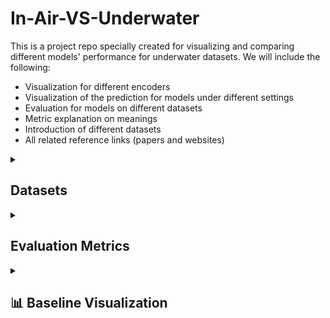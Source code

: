 # In-Air-VS-Underwater
This is a project repo specially created for visualizing and comparing different models' performance for underwater datasets. We will include the following:
- Visualization for different encoders
- Visualization of the prediction for models under different settings
- Evaluation for models on different datasets
- Metric explanation on meanings
- Introduction of different datasets
- All related reference links (papers and websites)

<details>

<summary><h2>Datasets</h2></summary>
### Underwater Datasets

#### FLSea Stereo Dataset(Note that this dataset had been proofed that is not usable due to bad image quality, calibration quality, depth quality
- **Size**: Comprises 4 distinct stereo subsets with each subset containing thousands of image pairs, totaling over 7337(3803+2362+867+305) synchronized stereo image pairs. The dataset ptovides both RGB images and dense depth maps.
- **Issues**: The distribution of the subset is pretty skew, as it contains two extreme small subsets(smaller than 1000), and the total number of samples is quite small to be directly used for training and finetuning. On the other hand, depth maps were generated based on SFM techniques, so it contains large missing parts within the depth maps. The most important issue is that it is not a close-up dataset as expected.
- **Content**: Consists of high-resolution RGB underwater images acquired in shallow Mediterranean waters near Israel. Each stereo pair is accompanied by detailed calibration data—including intrinsic and extrinsic camera parameters—and ground truth depth maps generated using photogrammetry. The dataset features diverse underwater scenes showcasing coral reefs, marine flora and fauna, and various natural and man-made structures.
- **Purpose**: Designed to support research in underwater computer vision tasks such as depth estimation, 3D reconstruction, visual odometry, SLAM, obstacle detection, and autonomous underwater navigation. We decide to use it for accessing understandbility of the model for underwater rather than understandbility for close-up scenes.
- **Source**: [FLSea Dataset Publication](https://arxiv.org/abs/2302.12772) | [GTS.AI FLSea Stereo Dataset](https://gts.ai/dataset-download/flsea-stereo-dataset/)
- **Sample Images**:
  
<table>
  <tr>
    <td align="center">First Subset, img id 000006 left</td>
    <td align="center">First Subset, img id 000006 right</td>
    <td align="center">First Subset, img id 000006 absolute left depth</td>
    <td align="center">First Subset, img id 000006 normalized left depth</td>
  </tr>
  <tr>
    <td align="center"><img src="images/01_000006_L.png" alt="First Subset, img id 000006 left" width="400"/></td>
    <td align="center"><img src="images/01_000006_R.png" alt="First Subset, img id 000006 right" width="400"/></td>
    <td align="center"><img src="images/LFT_01_000006_abs_depth.png" alt="First Subset, img id 000006 left" width="400"/></td>
    <td align="center"><img src="images/LFT_01_000006_abs_depth_colored_pure.png" alt="First Subset, img id 000006 right" width="400"/></td>
  </tr>
</table>
#### SQUID — Stereo Quantitative Underwater Image Dataset (Ambient Forward-Looking)

* **Size**: **57** synchronized stereo pairs from four Israeli sites—**Katzaa** (15 pairs, 10–15 m), **Satil** (8 pairs, 20–30 m), **Nachsholim** (13 pairs, 3–6 m), **Mikhmoret** (21 pairs, 10–12 m). Release includes **RAW/TIF** images, **camera calibration files**, and **stereo-derived distance maps**. 
* **Issues**: Small overall scale and site imbalance (15/8/13/21) make it better suited for **quantitative evaluation** than large-scale training/finetuning; stereo-derived distances can have limited coverage in texture-poor/occluded regions. *(Assessment based on dataset composition and its evaluation-oriented materials.)* 
* **Content**: Natural **ambient-light**, **forward-looking** underwater scenes spanning tropical (Red Sea) and temperate (Mediterranean) waters; in-scene **color charts** support color-constancy evaluation; each sample includes a **true distance map** computed from stereo. 

* **Purpose**: Designed primarily for **quantitative evaluation of single-image underwater color restoration** using stereo distances as reference; also useful for small-scale analysis of stereo/depth feasibility across water types. Official materials provide a paper, dataset splits, and **evaluation code**.

* **Source**: [Publication (arXiv)](https://arxiv.org/abs/1811.01343) | [Dataset Page](https://csms.haifa.ac.il/profiles/tTreibitz/datasets/ambient_forwardlooking/index.html) | [Evaluation Code (GitHub)](https://github.com/danaberman/underwater-hl)

* **Sample Images**:

<table>
  <tr>
    <td align="center">Site: Katzaa — Left</td>
    <td align="center">Site: Katzaa — Right</td>
    <td align="center">True Distance(left)</td>
    <td align="center">True Distance(right, lower quality)</td>
  </tr>
  <tr>
    <td align="center"><img src="images/000000limg.png" alt="Katzaa example left" width="400"/></td>
    <td align="center"><img src="images/000000rimg.png" alt="Katzaa example right" width="400"/></td>
    <td align="center"><img src="images/000000l.png" alt="True Distance(left)" width="400"/></td>
    <td align="center"><img src="images/000000r.png" alt="True Distance(right, lower quality)" width="400"/></td>
  </tr>
</table>



### In-Air Stereo Datasets
#### TartanAir (A Dataset to Push the Limits of Visual SLAM)
- **Size**: Approximately 1 million frames (around 4 TB of data) collected from 1037 long motion sequences. It provides left and right RGB image pairs and corresponding depth maps. It also provides pose of the given cameras which may be useful in the future. 
- **Issue**: Similarly, the depth range of Tartan-Air is still too large. For exmaple, the given sample shown below is of 1.94~77.81 meters.
- **Content**: Multi-modal sensor data captured in photo-realistic simulated environments using Unreal Engine and AirSim. Includes synchronized stereo RGB images, depth maps, segmentation labels, optical flow, LiDAR point clouds, and precise camera poses under diverse conditions such as varying lighting, weather, and dynamic scenes. This dataset is much more larger than the FlSEA dataset mentioned above, which has already shown with good performance of monocular depth estimzatin for underwater environment. In other words, it could be used for training some SOTA models from scratch or doing funtuning.
- **Purpose**: To serve as a challenging benchmark for advancing Visual SLAM and robot navigation algorithms by providing extensive, diverse, and high-fidelity data that mimics real-world complexities.
- **Source**: [TartanAir Dataset Website](http://theairlab.org/tartanair-dataset/) | [Paper](https://arxiv.org/abs/2003.14338)
<span style="color:red">Note that it contains several subsets for underwater environment.</span>
- **Note that it contains several subsets for underwater environment.**
- **Sample Images**:
  
<table>
  <tr>
    <td align="center">amusement, Easy, P001, id000000, left</td>
    <td align="center">amusement, Easy, P001, id000000, right</td>
    <td align="center">amusement, Easy, P001, id000000, left absolute depth</td>
    <td align="center">amusement, Easy, P001, id000000, normalized left depth</td>
  </tr>
  <tr>
    <td align="center"><img src="images/000000_left.png" alt="First Subset, img id 000006 left" width="400"/></td>
    <td align="center"><img src="images/000000_right.png" alt="First Subset, img id 000006 right" width="400"/></td>
    <td align="center"><img src="images/000000_left_depth_raw.png" alt="First Subset, img id 000006 left" width="400"/></td>
    <td align="center"><img src="images/000000_left_depth_norm_color.png" alt="First Subset, img id 000006 right" width="400"/></td>
  </tr>
</table>

#### ScanNet
- **Size**: 1513 scanned indoor scenes with over 2.5 million RGB-D frames. Compared with Tartan-Air, the previous one mainly forcusing on out-door scenes and ScanNet focus more on in-door world, which is more likely to satisfied our close-up settings. The depth maps could be rendered into 16-bit png format, which scale is of millimeter. The sample shown beloew is of depth range 1159mm~3763mm(within 4m)
- **Content**: Rich indoor scene data captured with RGB-D sensors, including RGB images, depth maps, and 3D reconstructed meshes. Each scan is accompanied by detailed semantic annotations for objects and surfaces. 
- **Issues**: ScanNet does not originally provide stereo pairs, but it provides the trajectory of the camera, which is more limited. Besides, it would be a good source for unrectified stereo depth/disparity estimation. The depth maps also got missing values which is shown below(the missing proportion is smaller than FlSEA).
- **Purpose**: To facilitate research in 3D reconstruction, semantic segmentation, object recognition, and overall scene understanding in complex indoor environments.
- **Source**: [Project Website](http://www.scan-net.org/) | [Paper](https://arxiv.org/abs/1702.04405)
- **Sample Images**:
  
<table>
  <tr>
    <td align="center">scene0370_00, id0, the first frame</td>
    <td align="center">scene0370_00, id100, the thrid frame</td>
    <td align="center">scene0370_00, id0 16-bit depth</td>
    <td align="center">scene0370_00, id0 8-bit</td>
    <td align="center">scene0370_00, id0 normalized depth</td>
  </tr>
  <tr>
    <td align="center"><img src="images/0.jpg" alt="First Subset, img id 000006 left" width="400"/></td>
    <td align="center"><img src="images/100.jpg" alt="First Subset, img id 000006 left" width="400"/></td>
    <td align="center"><img src="images/0.png" alt="First Subset, img id 000006 right" width="400"/></td>
    <td align="center"><img src="images/0_depth_raw.png" alt="First Subset, img id 000006 left" width="400"/></td>
    <td align="center"><img src="images/0_colored_pure.png" alt="First Subset, img id 000006 right" width="400"/></td>
  </tr>
</table>


#### Middlebury Stereo Dataset
- **Size**: Approximately 8–15 high-resolution stereo image pairs, with the overall data volume typically under 1 GB.
- **Content**: Consists of rectified stereo RGB image pairs captured in controlled indoor settings, each accompanied by dense and accurate ground truth disparity maps (which can be converted to depth information using camera calibration parameters).
- **Purpose**: Serves as a classical benchmark for stereo matching and depth estimation algorithms, enabling precise evaluation of disparity calculation and 3D reconstruction methods.
- **Source**: [Middlebury Stereo Benchmark](https://vision.middlebury.edu/stereo/)
- **Samples**:
  This dataset only got a few samples, which could be directly preview online.
#### Others:
- [Scene Flow](https://lmb.informatik.uni-freiburg.de/resources/datasets/SceneFlowDatasets.en.html)
- [Falling Things](https://research.nvidia.com/publication/2018-06_Falling-Things)
- [HR-VS](https://drive.google.com/file/d/1SgEIrH_IQTKJOToUwR1rx4-237sThUqX/view)
- [CREStereo Dataset](https://github.com/megvii-research/CREStereo/blob/master/dataset_download.sh)
- [InStereo2K](https://github.com/YuhuaXu/StereoDataset)
- [Middlebury](https://vision.middlebury.edu/stereo/data/)
- [Sintel Stereo](http://sintel.is.tue.mpg.de/stereo)
- [ETH3D](https://www.eth3d.net/datasets#low-res-two-view-training-data)
Here we did not introduce KITTI series datasets as they are really well known.

### In-Air Table-Top Datasets
#### StereOBJ-1M (Large-scale Stereo Image Dataset for 6D Object Pose Estimation)
- **Size**: Over 393K stereo image frames and more than 1.5M 6D pose annotations, collected from 182 scenes across 11 different environments. It is a table-top pose estimation dataset, which would be a good choice for accessing the performance for close-up environment.
- **Content**: Stereo RGB images capturing 18 diverse objects—including symmetric, transparent, and reflective items—under challenging conditions such as occlusion, specularity, and varying illumination. Each image is fully annotated with accurate 6D object pose data, along with instance masks and bounding boxes.
- **Issues**: This dataset does not originally provide ground truth depth, which would be a challenge to train supervised models and doing evaluatio on unsupervised models. As most unsupervised models still doing evaluation on groud truth depth. The stereo pairs are stored in a single image.
- **Purpose**: Designed to advance research in 6D object pose estimation by providing a large-scale, challenging benchmark that addresses common real-world issues like transparency, occlusion, and environmental variations in stereo imagery.
- **Source**: [arXiv:2109.10115](https://arxiv.org/abs/2109.10115) | [Project Website](https://sites.google.com/view/stereobj-1m)
- **Sample Images**:
  
<table>
  <tr>
    <td align="center"><img src="images/562eec275ab81985045d2b5ebfacc5c.jpg" alt="First Subset, img id 000006 left" width="400"/></td>
    <td align="center"><img src="images/711e2bf7950c55f37104332a4b09081.jpg" alt="First Subset, img id 000006 left" width="400"/></td>
  </tr>
</table>

#### STIOS Dataset (Stereo Instances on Surfaces)
- **Size**: The dataset comprises a large collection of high-resolution stereo image pairs; exact numbers can be found on the official webpage, but it typically contains on the order of hundreds to thousands of stereo pairs. It contains two similar subset that capture the same scene with two different cameras. We could regarded as the same. In each subset, there are 8 different scenes with 24 different stereo images each. Besides, the dataset is of table-top settings.
- **Content**: This dataset features high-quality stereo RGB images captured from various surfaces in diverse environments. Each stereo pair is accompanied by detailed annotations including object instance segmentation masks and, where available, depth information, targeting challenging conditions such as occlusion, transparency, and specular reflections. In summary, it contains normals, pcd, depth, RGB, and instanca annotations.
- **Issues**: The overall dataset size is the smallest one up to know, which is only able to use it for accessing the performance of the model(testing only)
- **Purpose**: Designed to advance research in stereo vision, object instance segmentation, and 6D object pose estimation, the STIOS dataset provides a challenging benchmark for developing and evaluating algorithms under real-world conditions.
- **Source**: [Dataset Website](https://www.dlr.de/en/rm/research/publications-and-downloads/datasets/stereoinstancesonsurfaces)
- **Sample Images**:
  <table>
  <tr>
    <td align="center">left image</td>
    <td align="center">right image</td>
    <td align="center">depth map</td>
    <td align="center">pcd map</td>
    <td align="center">normals map</td>
  </tr>
  <tr>
    <td align="center"><img src="images/15b4fee0c421c0520b06d07e474247b.png" alt="First Subset, img id 000006 left" width="400"/></td>
    <td align="center"><img src="images/b28c9aa03bdab0743ab662306387a55.png" alt="First Subset, img id 000006 left" width="400"/></td>
    <td align="center"><img src="images/99bc389f7d8470c15e1db0d1782da20.png" alt="First Subset, img id 000006 right" width="400"/></td>
    <td align="center"><img src="images/a6f636a51592bfe61e01d73e6bd205d.png" alt="First Subset, img id 000006 left" width="400"/></td>
    <td align="center"><img src="images/8d0a71afb047aaf03d4d5bc969bd589.png" alt="First Subset, img id 000006 right" width="400"/></td>
  </tr>
</table>
</details>

<details>

<summary><h2>Evaluation Metrics</h2></summary>
This section describes the evaluation metrics used to assess the performance of depth estimation and stereo matching algorithms.
Besides, during evaluation, we may only evaluate areas that got non-zero groud turth or within a specific value range in order to aviod make evaluation on meaningless areas and raise with high bias due to ground truth abnormal distribution.
For exmaple, we may only evaluate the metrics that within 5m, and masked the rest of the image.
### Standard Depth Metrics

Our evaluation follows standard metrics used in depth estimation literature:

| Metric | Description | Formula | Better | Meaning |
|--------|-------------|---------|--------|---------|
| abs_rel | Absolute Relative Error | $\frac{1}{N} \sum_{i=1}^{N} \frac{\|d_i - \hat{d}_i\|}{\hat{d}_i}$ | Lower | Measures the average relative depth error, normalized by the true depth. Less sensitive to errors in far regions compared to absolute metrics. |
| sq_rel | Squared Relative Error | $\frac{1}{N} \sum_{i=1}^{N} \frac{\|d_i - \hat{d}_i\|^2}{\hat{d}_i}$ | Lower | Emphasizes larger depth errors by squaring the difference. Particularly sensitive to outliers and severe estimation errors. |
| rms | Root Mean Squared Error | $\sqrt{\frac{1}{N} \sum_{i=1}^{N} \|d_i - \hat{d}_i\|^2}$ | Lower | Measures the average magnitude of depth errors in metric units (e.g., meters). Gives higher weight to larger errors. |
| log_rms | Log Root Mean Squared Error | $\sqrt{\frac{1}{N} \sum_{i=1}^{N} \|\log(d_i) - \log(\hat{d}_i)\|^2}$ | Lower | Measures errors in logarithmic space, making it more sensitive to depth errors in close regions while being more tolerant to errors in distant regions. |
| a1 | Threshold Accuracy (delta < 1.25) | $\%$ of $\max(\frac{d_i}{\hat{d}_i}, \frac{\hat{d}_i}{d_i}) < 1.25$ | Higher | Percentage of pixels where the relative error is within 25%. Indicates high-quality depth predictions. |
| a2 | Threshold Accuracy (delta < 1.25²) | $\%$ of $\max(\frac{d_i}{\hat{d}_i}, \frac{\hat{d}_i}{d_i}) < 1.25^2$ | Higher | Percentage of pixels where the relative error is within 56.25%. Provides a more relaxed accuracy measure. |
| a3 | Threshold Accuracy (delta < 1.25³) | $\%$ of $\max(\frac{d_i}{\hat{d}_i}, \frac{\hat{d}_i}{d_i}) < 1.25^3$ | Higher | Percentage of pixels where the relative error is within 95.31%. Identifies regions with significant errors. |


where $d_i$ is the predicted depth and $\hat{d}_i$ is the ground truth depth.

### Stereo-Specific Metrics
Note that for stereo matching, we could also use those depth metrics mentioned above, just modify it into comparision between disparity will be enough.
For evaluating stereo matching algorithms, we include:

| Metric     | Description                   | Formula                                                                                                            | Better | Meaning                                                                                                                                                          |
| ---------- | ----------------------------- | ------------------------------------------------------------------------------------------------------------------ | ------ | ---------------------------------------------------------------------------------------------------------------------------------------------------------------- |
| EPE-all    | End-Point Error               | \$\frac{1}{N} \sum\_{i=1}^{N} \|disp\_i - \hat{disp}\_i\|\$                                                        | Lower  | Average absolute disparity error in pixels. Directly measures the accuracy of disparity estimation without converting to depth.                                  |
| >3px Error(bad3) | Absolute Disparity Error Rate | \$%\$ of pixels where $\|disp\_i - \hat{disp}\_i\| > 3\$                                                           | Lower  | Percentage of pixels whose disparity error exceeds 3 pixels. A widely used absolute-threshold error metric in stereo evaluation.                                 |
| D1-all     | Disparity Error Rate          | \$%\$ of pixels where $\|disp\_i - \hat{disp}\_i\| > 3\$ AND $\|disp\_i - \hat{disp}\_i\| / \hat{disp}\_i > 0.05\$ | Lower  | Percentage of pixels with "significant" disparity errors (>3px absolute **and** >5% relative). This is the standard error metric for the KITTI Stereo benchmark. |


### Image Synthesis Metrics

For evaluating image reconstruction quality:

| Metric | Description | Formula | Better | Meaning |
|--------|-------------|---------|--------|---------|
| PSNR | Peak Signal-to-Noise Ratio | $20 \cdot \log_{10}\left(\frac{MAX_I}{\sqrt{MSE}}\right)$ | Higher | Measures the ratio between the maximum possible signal power and the noise power. Higher values indicate better quality. Generally, values above 30dB indicate good reconstruction. |
| SSIM | Structural Similarity Index | $\frac{(2\mu_x\mu_y + C_1)(2\sigma_{xy} + C_2)}{(\mu_x^2 + \mu_y^2 + C_1)(\sigma_x^2 + \sigma_y^2 + C_2)}$ | Higher | Measures the perceived similarity between images by considering luminance, contrast, and structure. Values range from 0 to 1, with 1 indicating perfect similarity. More aligned with human perception than PSNR. |
| photo_rmse | Photometric RMSE | $\sqrt{\frac{1}{N} \sum_{i=1}^{N} \|I_i - \hat{I}_i\|^2}$ | Lower | Root mean squared error between pixel values in the reconstructed and ground truth images. Directly measures pixel-wise accuracy of image reconstruction. |

where $I_i$ is the reconstructed image and $\hat{I}_i$ is the ground truth image.


</details>



<details>
<summary><h2>📊 Baseline Visualization</h2></summary>
TartanAir Underwater Visualization (Zero-shot)
<div style="overflow-x: auto; position: relative;">
<table style="table-layout: fixed; width: 100%; min-width: 6000px;">
<thead>
<tr>
<th rowspan="2" align="center" style="position: sticky; left: 0; z-index: 10; background: white;">Sample Images<br>(Left | Right)</th>
<th colspan="3" align="center"><a href="https://github.com/NVlabs/FoundationStereo/tree/master">Foundation Stereo</a></th>
<th colspan="3" align="center"><a href="https://github.com/bartn8/stereoanywhere">StereoAnywhere<a></th>
<th colspan="3" align="center"><a href="https://github.com/Windsrain/Selective-Stereo">Selective Raft</a></th>
<th colspan="3" align="center"><a href="https://github.com/Windsrain/Selective-Stereo">Selective IGEV</a></th>
<th colspan="3" align="center"><a href="https://github.com/gangweix/IGEV-plusplus">IGEV++</a></th>
<th colspan="3" align="center"><a href="https://github.com/princeton-vl/RAFT-Stereo/tree/main">Raft Stereo</a></th>
<th colspan="3" align="center"><a href="https://github.com/ZM-Zhou/TiO-Depth_pytorch?tab=readme-ov-file">TiO-Depth</a></th>
<th colspan="3" align="center"><a href="https://github.com/autonomousvision/unimatch/tree/master">Unimatch</a></th>
<th colspan="3" align="center"><a href="https://github.com/haofeixu/aanet">AAnet</a></th>
<th colspan="3" align="center"><a href="https://github.com/JiaRenChang/PSMNet">PSMNet</a></th>
</tr>
<tr>
<th align="center">Training Dataset</th>
<th align="center">Pred Depth<br></th>
<th align="center">GT Depth</th>
<th align="center">Training Dataset</th>
<th align="center">Pred Depth<br></th>
<th align="center">GT Depth</th>
<th align="center">Training Dataset</th>
<th align="center">Pred Depth<br></th>
<th align="center">GT Depth</th>
<th align="center">Training Dataset</th>
<th align="center">Pred Depth<br></th>
<th align="center">GT Depth</th>
<th align="center">Training Dataset</th>
<th align="center">Pred Depth<br></th>
<th align="center">GT Depth</th>
<th align="center">Training Dataset</th>
<th align="center">Pred Depth<br></th>
<th align="center">GT Depth</th>
<th align="center">Training Dataset</th>
<th align="center">Pred Depth<br></th>
<th align="center">GT Depth</th>
<th align="center">Training Dataset</th>
<th align="center">Pred Depth<br></th>
<th align="center">GT Depth</th>
<th align="center">Training Dataset</th>
<th align="center">Pred Depth<br></th>
<th align="center">GT Depth</th>
<th align="center">Training Dataset</th>
<th align="center">Pred Depth<br></th>
<th align="center">GT Depth</th>
</tr>
</thead>
<tbody>
<tr>
<td align="center" style="position: sticky; left: 0; z-index: 10; background: white;">
<b>Sample_001</b><br>
<img src="images/easy000_000000l.png" width="80" title="Left Image">
<img src="images/easy000_000000r.png" width="80" title="Right Image">
</td>
<td align="center">FSD</td>
<td align="center"><img src="images/foundation_stereo_ocean_Easy_P000_000000_plasma.png" width="100"></td>
<td align="center"><img src="images/easy000_000000l_plasma.png" width="100"></td>
<td align="center">SceneFlow</td>
<td align="center"><img src="images/stereoanywhere_ocean_Easy_P000_000000_plasma.png" width="100"></td>
<td align="center"><img src="images/easy000_000000l_plasma.png" width="100"></td>
<td align="center">SceneFlow</td>
<td align="center"><img src="images/selective_RAFT_ocean_Easy_P000_000000_plasma.png" width="100"></td>
<td align="center"><img src="images/easy000_000000l_plasma.png" width="100"></td>
<td align="center">SceneFlow</td>
<td align="center"><img src="images/selective_IGEV_ocean_Easy_P000_000000_plasma.png" width="100"></td>
<td align="center"><img src="images/easy000_000000l_plasma.png" width="100"></td>
<td align="center">SceneFlow</td>
<td align="center"><img src="images/IGEV_ocean_Easy_P000_000000_plasma.png" width="100"></td>
<td align="center"><img src="images/easy000_000000l_plasma.png" width="100"></td>
<td align="center">SceneFlow</td>
<td align="center"><img src="images/raft_stereo_ocean_Easy_P000_000000_plasma.png" width="100"></td>
<td align="center"><img src="images/easy000_000000l_plasma.png" width="100"></td>
<td align="center">KITTI2012</td>
<td align="center"><img src="images/tio_depth_tartanair_ocean_Easy_P000_000000_plasma.png" width="100"></td>
<td align="center"><img src="images/easy000_000000l_plasma.png" width="100"></td>
<td align="center">SceneFlow</td>
<td align="center"><img src="images/unimatch_ocean_Easy_P000_000000_plasma.png" width="100"></td>
<td align="center"><img src="images/easy000_000000l_plasma.png" width="100"></td>
<td align="center">SceneFlow</td>
<td align="center"><img src="images/aanet_ocean_Easy_P000_000000_plasma.png" width="100"></td>
<td align="center"><img src="images/easy000_000000l_plasma.png" width="100"></td>
<td align="center">SceneFlow</td>
<td align="center"><img src="images/psmnet_ocean_Easy_P000_000000_plasma.png" width="100"></td>
<td align="center"><img src="images/easy000_000000l_plasma.png" width="100"></td>
</tr>



<tr>
<td align="center" style="position: sticky; left: 0; z-index: 10; background: white;">
<b>Sample_002</b><br>
<img src="images/easy004_000000l.png" width="80" title="Left Image">
<img src="images/easy004_000000r.png" width="80" title="Right Image">

</td>
<td align="center"></td>
<td align="center"><img src="images/foundation_stereo_ocean_Easy_P004_000000_plasma.png" width="100"></td>
<td align="center"><img src="images/easy004_000000l_plasma.png" width="100"></td>
<td align="center"></td>
<td align="center"><img src="images/stereoanywhere_ocean_Easy_P004_000000_plasma.png" width="100"></td>
<td align="center"><img src="images/easy004_000000l_plasma.png" width="100"></td>
<td align="center"></td>
<td align="center"><img src="images/selective_RAFT_ocean_Easy_P004_000000_plasma.png" width="100"></td>
<td align="center"><img src="images/easy004_000000l_plasma.png" width="100"></td>
<td align="center"></td>
<td align="center"><img src="images/selective_IGEV_ocean_Easy_P004_000000_plasma.png" width="100"></td>
<td align="center"><img src="images/easy004_000000l_plasma.png" width="100"></td>
<td align="center"></td>
<td align="center"><img src="images/IGEV_ocean_Easy_P004_000000_plasma.png" width="100"></td>
<td align="center"><img src="images/easy004_000000l_plasma.png" width="100"></td>
<td align="center"></td>
<td align="center"><img src="images/raft_stereo_ocean_Easy_P004_000000_plasma.png" width="100"></td>
<td align="center"><img src="images/easy004_000000l_plasma.png" width="100"></td>
<td align="center"></td>
<td align="center"><img src="images/tio_depth_tartanair_ocean_Easy_P004_000000_plasma.png" width="100"></td>
<td align="center"><img src="images/easy004_000000l_plasma.png" width="100"></td>
<td align="center"></td>
<td align="center"><img src="images/unimatch_ocean_Easy_P004_000000_plasma.png" width="100"></td>
<td align="center"><img src="images/easy004_000000l_plasma.png" width="100"></td>
<td align="center"></td>
<td align="center"><img src="images/aanet_ocean_Easy_P004_000000_plasma.png" width="100"></td>
<td align="center"><img src="images/easy004_000000l_plasma.png" width="100"></td>
<td align="center"></td>
<td align="center"><img src="images/psmnet_ocean_Easy_P004_000000_plasma.png" width="100"></td>
<td align="center"><img src="images/easy004_000000l_plasma.png" width="100"></td>
</tr>





<tr>
<td align="center" style="position: sticky; left: 0; z-index: 10; background: white;">
<b>Sample_003</b><br>
<img src="images/easy011_000000l.png" width="80" title="Left Image">
<img src="images/easy011_000000r.png" width="80" title="Right Image">

</td>
<td align="center"></td>
<td align="center"><img src="images/foundation_stereo_ocean_Easy_P011_000000_plasma.png" width="100"></td>
<td align="center"><img src="images/easy011_000000l_plasma.png" width="100"></td>
<td align="center"></td>
<td align="center"><img src="images/stereoanywhere_ocean_Easy_P011_000000_plasma.png" width="100"></td>
<td align="center"><img src="images/easy011_000000l_plasma.png" width="100"></td>
<td align="center"></td>
<td align="center"><img src="images/selective_RAFT_ocean_Easy_P011_000000_plasma.png" width="100"></td>
<td align="center"><img src="images/easy011_000000l_plasma.png" width="100"></td>
<td align="center"></td>
<td align="center"><img src="images/selective_IGEV_ocean_Easy_P011_000000_plasma.png" width="100"></td>
<td align="center"><img src="images/easy011_000000l_plasma.png" width="100"></td>
<td align="center"></td>
<td align="center"><img src="images/IGEV_ocean_Easy_P011_000000_plasma.png" width="100"></td>
<td align="center"><img src="images/easy011_000000l_plasma.png" width="100"></td>
<td align="center"></td>
<td align="center"><img src="images/raft_stereo_ocean_Easy_P011_000000_plasma.png" width="100"></td>
<td align="center"><img src="images/easy011_000000l_plasma.png" width="100"></td>
<td align="center"></td>
<td align="center"><img src="images/tio_depth_tartanair_ocean_Easy_P011_000000_plasma.png" width="100"></td>
<td align="center"><img src="images/easy011_000000l_plasma.png" width="100"></td>
<td align="center"></td>
<td align="center"><img src="images/unimatch_ocean_Easy_P011_000000_plasma.png" width="100"></td>
<td align="center"><img src="images/easy011_000000l_plasma.png" width="100"></td>
<td align="center"></td>
<td align="center"><img src="images/aanet_ocean_Easy_P011_000000_plasma.png" width="100"></td>
<td align="center"><img src="images/easy011_000000l_plasma.png" width="100"></td>
<td align="center"></td>
<td align="center"><img src="images/psmnet_ocean_Easy_P011_000000_plasma.png" width="100"></td>
<td align="center"><img src="images/easy011_000000l_plasma.png" width="100"></td>
</tr>


<tr>
<td align="center" style="position: sticky; left: 0; z-index: 10; background: white;">
<b>Sample_004</b><br>
<img src="images/hard003_000000l.png" width="80" title="Left Image">
<img src="images/hard003_000000r.png" width="80" title="Right Image">
</td>
<td align="center"></td>
<td align="center"><img src="images/foundation_stereo_ocean_Hard_P003_000000_plasma.png" width="100"></td>
<td align="center"><img src="images/hard003_000000l_plasma.png" width="100"></td>
<td align="center"></td>
<td align="center"><img src="images/stereoanywhere_ocean_Hard_P003_000000_plasma.png" width="100"></td>
<td align="center"><img src="images/hard003_000000l_plasma.png" width="100"></td>
<td align="center"></td>
<td align="center"><img src="images/selective_RAFT_ocean_Hard_P003_000000_plasma.png" width="100"></td>
<td align="center"><img src="images/hard003_000000l_plasma.png" width="100"></td>
<td align="center"></td>
<td align="center"><img src="images/selective_IGEV_ocean_Hard_P003_000000_plasma.png" width="100"></td>
<td align="center"><img src="images/hard003_000000l_plasma.png" width="100"></td>
<td align="center"></td>
<td align="center"><img src="images/IGEV_ocean_Hard_P003_000000_plasma.png" width="100"></td>
<td align="center"><img src="images/hard003_000000l_plasma.png" width="100"></td>
<td align="center"></td>
<td align="center"><img src="images/raft_stereo_ocean_Hard_P003_000000_plasma.png" width="100"></td>
<td align="center"><img src="images/hard003_000000l_plasma.png" width="100"></td>
<td align="center"></td>
<td align="center"><img src="images/tio_depth_tartanair_ocean_Hard_P003_000000_plasma.png" width="100"></td>
<td align="center"><img src="images/hard003_000000l_plasma.png" width="100"></td>
<td align="center"></td>
<td align="center"><img src="images/unimatch_ocean_Hard_P003_000000_plasma.png" width="100"></td>
<td align="center"><img src="images/hard003_000000l_plasma.png" width="100"></td>
<td align="center"></td>
<td align="center"><img src="images/aanet_ocean_Hard_P003_000000_plasma.png" width="100"></td>
<td align="center"><img src="images/hard003_000000l_plasma.png" width="100"></td>
<td align="center"></td>
<td align="center"><img src="images/psmnet_ocean_Hard_P003_000000_plasma.png" width="100"></td>
<td align="center"><img src="images/hard003_000000l_plasma.png" width="100"></td>
</tr>


</tbody>
</table>
</div>


SQUID Visualization (Zero-shot)
<div style="overflow-x: auto; position: relative;">
<table style="table-layout: fixed; width: 100%; min-width: 6000px;">
<thead>
<tr>
<th rowspan="2" align="center" style="position: sticky; left: 0; z-index: 10; background: white;">Sample Images<br>(Left | Right)</th>
<th colspan="3" align="center"><a href="https://github.com/NVlabs/FoundationStereo/tree/master">Foundation Stereo</a></th>
<th colspan="3" align="center"><a href="https://github.com/bartn8/stereoanywhere">StereoAnywhere<a></th>
<th colspan="3" align="center"><a href="https://github.com/Windsrain/Selective-Stereo">Selective Raft</a></th>
<th colspan="3" align="center"><a href="https://github.com/Windsrain/Selective-Stereo">Selective IGEV</a></th>
<th colspan="3" align="center"><a href="https://github.com/gangweix/IGEV-plusplus">IGEV++</a></th>
<th colspan="3" align="center"><a href="https://github.com/princeton-vl/RAFT-Stereo/tree/main">Raft Stereo</a></th>
<th colspan="3" align="center"><a href="https://github.com/ZM-Zhou/TiO-Depth_pytorch?tab=readme-ov-file">TiO-Depth</a></th>
<th colspan="3" align="center"><a href="https://github.com/autonomousvision/unimatch/tree/master">Unimatch</a></th>
<th colspan="3" align="center"><a href="https://github.com/haofeixu/aanet">AAnet</a></th>
<th colspan="3" align="center"><a href="https://github.com/JiaRenChang/PSMNet">PSMNet</a></th>
</tr>
<tr>
<th align="center">Training Dataset</th>
<th align="center">Pred Depth<br></th>
<th align="center">GT Depth</th>
<th align="center">Training Dataset</th>
<th align="center">Pred Depth<br></th>
<th align="center">GT Depth</th>
<th align="center">Training Dataset</th>
<th align="center">Pred Depth<br></th>
<th align="center">GT Depth</th>
<th align="center">Training Dataset</th>
<th align="center">Pred Depth<br></th>
<th align="center">GT Depth</th>
<th align="center">Training Dataset</th>
<th align="center">Pred Depth<br></th>
<th align="center">GT Depth</th>
<th align="center">Training Dataset</th>
<th align="center">Pred Depth<br></th>
<th align="center">GT Depth</th>
<th align="center">Training Dataset</th>
<th align="center">Pred Depth<br></th>
<th align="center">GT Depth</th>
<th align="center">Training Dataset</th>
<th align="center">Pred Depth<br></th>
<th align="center">GT Depth</th>
<th align="center">Training Dataset</th>
<th align="center">Pred Depth<br></th>
<th align="center">GT Depth</th>
<th align="center">Training Dataset</th>
<th align="center">Pred Depth<br></th>
<th align="center">GT Depth</th>
</tr>
</thead>
<tbody>
<tr>
<td align="center" style="position: sticky; left: 0; z-index: 10; background: white;">
<b>Sample_001</b><br>
<img src="images/Katzaa_000000_image_02.png" width="80" title="Left Image">
<img src="images/Katzaa_000000_image_03.png" width="80" title="Right Image">
</td>
<td align="center">FSD</td>
<td align="center"><img src="images/foundation_stereo_Katzaa_000000_plasma.png" width="100"></td>
<td align="center"><img src="images/Katzaa000000l_plasma.png" width="100"></td>
<td align="center">SceneFlow</td>
<td align="center"><img src="images/stereoanywhere_Katzaa_000000_plasma.png" width="100"></td>
<td align="center"><img src="images/Katzaa000000l_plasma.png" width="100"></td>
<td align="center">SceneFlow</td>
<td align="center"><img src="images/selective_RAFT_Katzaa_000000_plasma.png" width="100"></td>
<td align="center"><img src="images/Katzaa000000l_plasma.png" width="100"></td>
<td align="center">SceneFlow</td>
<td align="center"><img src="images/selective_IGEV_Katzaa_000000_plasma.png" width="100"></td>
<td align="center"><img src="images/Katzaa000000l_plasma.png" width="100"></td>
<td align="center">SceneFlow</td>
<td align="center"><img src="images/igev_plusplus_Katzaa_000000_plasma.png" width="100"></td>
<td align="center"><img src="images/Katzaa000000l_plasma.png" width="100"></td>
<td align="center">SceneFlow</td>
<td align="center"><img src="images/raft_stereo_Katzaa_000000_plasma.png" width="100"></td>
<td align="center"><img src="images/Katzaa000000l_plasma.png" width="100"></td>
<td align="center">KITTI2012</td>
<td align="center"><img src="images/tio_depth_Katzaa_000000_plasma.png" width="100"></td>
<td align="center"><img src="images/Katzaa000000l_plasma.png" width="100"></td>
<td align="center">SceneFlow</td>
<td align="center"><img src="images/unimatch_Katzaa_000000_plasma.png" width="100"></td>
<td align="center"><img src="images/Katzaa000000l_plasma.png" width="100"></td>
<td align="center">SceneFlow</td>
<td align="center"><img src="images/aanet_Katzaa_000000_plasma.png" width="100"></td>
<td align="center"><img src="images/Katzaa000000l_plasma.png" width="100"></td>
<td align="center">SceneFlow</td>
<td align="center"><img src="images/psmnet_Katzaa_000000_plasma.png" width="100"></td>
<td align="center"><img src="images/Katzaa000000l_plasma.png" width="100"></td>
</tr>



<tr>
<td align="center" style="position: sticky; left: 0; z-index: 10; background: white;">
<b>Sample_002</b><br>
<img src="images/Michmoret_000000_image_02.png" width="80" title="Left Image">
<img src="images/Michmoret_000000_image_03.png" width="80" title="Right Image">

</td>
<td align="center"></td>
<td align="center"><img src="images/foundation_stereo_Michmoret_000000_plasma.png" width="100"></td>
<td align="center"><img src="images/Michmoret000000_plasma.png" width="100"></td>
<td align="center"></td>
<td align="center"><img src="images/stereoanywhere_Michmoret_000000_plasma.png" width="100"></td>
<td align="center"><img src="images/Michmoret000000_plasma.png" width="100"></td>
<td align="center"></td>
<td align="center"><img src="images/selective_RAFT_Michmoret_000000_plasma.png" width="100"></td>
<td align="center"><img src="images/Michmoret000000_plasma.png" width="100"></td>
<td align="center"></td>
<td align="center"><img src="images/selective_IGEV_Michmoret_000000_plasma.png" width="100"></td>
<td align="center"><img src="images/Michmoret000000_plasma.png" width="100"></td>
<td align="center"></td>
<td align="center"><img src="images/igev_plusplus_Michmoret_000000_plasma.png" width="100"></td>
<td align="center"><img src="images/Michmoret000000_plasma.png" width="100"></td>
<td align="center"></td>
<td align="center"><img src="images/raft_stereo_Michmoret_000000_plasma.png" width="100"></td>
<td align="center"><img src="images/Michmoret000000_plasma.png" width="100"></td>
<td align="center"></td>
<td align="center"><img src="images/tio_depth_Michmoret_000000_plasma.png" width="100"></td>
<td align="center"><img src="images/Michmoret000000_plasma.png" width="100"></td>
<td align="center"></td>
<td align="center"><img src="images/unimatch_Michmoret_000000_plasma.png" width="100"></td>
<td align="center"><img src="images/Michmoret000000_plasma.png" width="100"></td>
<td align="center"></td>
<td align="center"><img src="images/aanet_Michmoret_000000_plasma.png" width="100"></td>
<td align="center"><img src="images/Michmoret000000_plasma.png" width="100"></td>
<td align="center"></td>
<td align="center"><img src="images/psmnet_Michmoret_000000_plasma.png" width="100"></td>
<td align="center"><img src="images/Michmoret000000_plasma.png" width="100"></td>
</tr>





<tr>
<td align="center" style="position: sticky; left: 0; z-index: 10; background: white;">
<b>Sample_003</b><br>
<img src="images/Nachsholim_000000_image_02.png" width="80" title="Left Image">
<img src="images/Nachsholim_000000_image_03.png" width="80" title="Right Image">

</td>
<td align="center"></td>
<td align="center"><img src="images/foundation_stereo_Nachsholim_000000_plasma.png" width="100"></td>
<td align="center"><img src="images/Nachsholim000000_plasma.png" width="100"></td>
<td align="center"></td>
<td align="center"><img src="images/stereoanywhere_Nachsholim_000000_plasma.png" width="100"></td>
<td align="center"><img src="images/Nachsholim000000_plasma.png" width="100"></td>
<td align="center"></td>
<td align="center"><img src="images/selective_RAFT_Nachsholim_000000_plasma.png" width="100"></td>
<td align="center"><img src="images/Nachsholim000000_plasma.png" width="100"></td>
<td align="center"></td>
<td align="center"><img src="images/selective_IGEV_Nachsholim_000000_plasma.png" width="100"></td>
<td align="center"><img src="images/Nachsholim000000_plasma.png" width="100"></td>
<td align="center"></td>
<td align="center"><img src="images/igev_plusplus_Nachsholim_000000_plasma.png" width="100"></td>
<td align="center"><img src="images/Nachsholim000000_plasma.png" width="100"></td>
<td align="center"></td>
<td align="center"><img src="images/raft_stereo_Nachsholim_000000_plasma.png" width="100"></td>
<td align="center"><img src="images/Nachsholim000000_plasma.png" width="100"></td>
<td align="center"></td>
<td align="center"><img src="images/tio_depth_Nachsholim_000000_plasma.png" width="100"></td>
<td align="center"><img src="images/Nachsholim000000_plasma.png" width="100"></td>
<td align="center"></td>
<td align="center"><img src="images/unimatch_Nachsholim_000000_plasma.png" width="100"></td>
<td align="center"><img src="images/Nachsholim000000_plasma.png" width="100"></td>
<td align="center"></td>
<td align="center"><img src="images/aanet_Nachsholim_000000_plasma.png" width="100"></td>
<td align="center"><img src="images/Nachsholim000000_plasma.png" width="100"></td>
<td align="center"></td>
<td align="center"><img src="images/psmnet_Nachsholim_000000_plasma.png" width="100"></td>
<td align="center"><img src="images/Nachsholim000000_plasma.png" width="100"></td>
</tr>


<tr>
<td align="center" style="position: sticky; left: 0; z-index: 10; background: white;">
<b>Sample_004</b><br>
<img src="images/Satil_000000_image_02.png" width="80" title="Left Image">
<img src="images/Satil_000000_image_03.png" width="80" title="Right Image">
</td>
<td align="center"></td>
<td align="center"><img src="images/foundation_stereo_Satil_000000_plasma.png" width="100"></td>
<td align="center"><img src="images/Satil000000_plasma.png" width="100"></td>
<td align="center"></td>
<td align="center"><img src="images/stereoanywhere_Satil_000000_plasma.png" width="100"></td>
<td align="center"><img src="images/Satil000000_plasma.png" width="100"></td>
<td align="center"></td>
<td align="center"><img src="images/selective_RAFT_Satil_000000_plasma.png" width="100"></td>
<td align="center"><img src="images/Satil000000_plasma.png" width="100"></td>
<td align="center"></td>
<td align="center"><img src="images/selective_IGEV_Satil_000000_plasma.png" width="100"></td>
<td align="center"><img src="images/Satil000000_plasma.png" width="100"></td>
<td align="center"></td>
<td align="center"><img src="images/igev_plusplus_Satil_000000_plasma.png" width="100"></td>
<td align="center"><img src="images/Satil000000_plasma.png" width="100"></td>
<td align="center"></td>
<td align="center"><img src="images/raft_stereo_Satil_000000_plasma.png" width="100"></td>
<td align="center"><img src="images/Satil000000_plasma.png" width="100"></td>
<td align="center"></td>
<td align="center"><img src="images/tio_depth_Satil_000000_plasma.png" width="100"></td>
<td align="center"><img src="images/Satil000000_plasma.png" width="100"></td>
<td align="center"></td>
<td align="center"><img src="images/unimatch_Satil_000000_plasma.png" width="100"></td>
<td align="center"><img src="images/Satil000000_plasma.png" width="100"></td>
<td align="center"></td>
<td align="center"><img src="images/aanet_Satil_000000_plasma.png" width="100"></td>
<td align="center"><img src="images/Satil000000_plasma.png" width="100"></td>
<td align="center"></td>
<td align="center"><img src="images/psmnet_Satil_000000_plasma.png" width="100"></td>
<td align="center"><img src="images/Satil000000_plasma.png" width="100"></td>
</tr>


</tbody>
</table>
</div>


# Evaluation (10 Methods) — Max Depth: 50m

| method | rel_err | sq_rel_err | rmse | log_rmse | a1 | a2 | a3 | epe | bad3 |
| --- | --- | --- | --- | --- | --- | --- | --- | --- | --- |
| IGEV | 0.1211 | 1.8382 | 5.2505 | 1.6583 | 0.7965 | 0.8546 | 0.8583 | 0.6573 | 0.0286 |
igev_fast|0.1769|4.2943|  6.9560|    0.2720| 0.8699| 0.9240| 0.9512|   0.7645| 0.0456
| raft_stereo | 0.0901 | 0.8176 | 4.5086 | 1.5060 | 0.8127 | 0.8638 | 0.8673 | 0.6020 | 0.0232 |
raftfast|                      0.1345|      2.2306|  5.7489|    0.2354| 0.8636| 0.9333| 0.9632|   0.7152| 0.0380
| AAnet | 0.6857 | 9.3040 | 14.6230 | 2.6826 | 0.2604 | 0.3038 | 0.3338 | 54.9967 | 0.7595 |
| Foundation Stereo | 0.0510 | 0.6126 | 3.2469 | 1.1777 | 0.8597 | 0.8732 | 0.8818 | 0.3702 | 0.0140 |
| psmnet | 0.0984 | 0.9695 | 4.4251 | 1.4873 | 0.8013 | 0.8485 | 0.8799 | 0.7235 | 0.0297 |
| TiO-depth | 0.7969 | 9.5611 | 15.0699 | 2.7127 | 0.0046 | 0.0085 | 0.0487 | 37.8464 | 1.1227 |
| unimatch | 0.1750 | 2.4625 | 6.5423 | 1.8783 | 0.7438 | 0.8140 | 0.8457 | 0.9482 | 0.0449 |
| selective_IGEV | 0.1367 | 1.6968 | 5.4126 | 1.6887 | 0.7549 | 0.8323 | 0.8570 | 0.8178 | 0.0402 |
| selective_RAFT | 0.1057 | 0.9950 | 4.9086 | 1.5910 | 0.7850 | 0.8455 | 0.8753 | 0.7202 | 0.0298 |
| stereoanywhere | 0.0654 | 0.5700 | 3.5224 | 1.2592 | 0.8291 | 0.8639 | 0.8659 | 0.5239 | 0.0175 |



# SQUID Evaluation (10 Methods)

| method | rel_err | sq_rel_err | rmse | log_rmse | a1 | a2 | a3 | epe | bad3 |
| --- | --- | --- | --- | --- | --- | --- | --- | --- | --- |
| igev_plusplus | 0.1044 | 1.6478 | 2.7535 | 1.0129 | 0.9346 | 0.9712 | 0.8773 | 11.4860 | 0.6408 |
| igev_fast | 0.5037 | 13.6135 | 7.4425 | 0.4425 | 0.8394 | 0.8811 | 0.8994 | 39.4948 | 0.5454 |
| igev_fast768 | 0.2740 | 5.2830 | 5.2366 | 0.5374 | 0.7410 | 0.8017 | 0.8418 | 75.6530 | 0.6269 |
raft_stereo | 0.0915 | 0.7795 | 2.1647 | 0.7723 | 0.9235 | 0.9634 | 0.8641 | 11.6019 | 0.6068 |
raft_fast | 0.2734 | 6.5940 | 3.2773 | 0.2430 | 0.8854 | 0.9345 | 0.9528 | 19.6713 | 0.5484 |
| foundation_stereo | 0.0838 | 0.6381 | 2.1736 | 0.7764 | 0.9294 | 0.9698 | 0.8731 | 11.5613 | 0.5761 |
| stereoanywhere | 0.1065 | 1.2326 | 2.7146 | 0.9986 | 0.9179 | 0.9605 | 0.8714 | 10.6866 | 0.5897 |
| selective_igev | 0.1061 | 1.0188 | 2.1200 | 0.7514 | 0.9171 | 0.9555 | 0.8557 | 20.4114 | 0.6153 |
| selective_raft | 0.1285 | 0.4537 | 1.9704 | 0.6782 | 0.8558 | 0.9300 | 0.8641 | 29.8263 | 0.6744 |
| psmnet | 0.5804 | 7.9420 | 5.5248 | 1.7092 | 0.7139 | 0.7909 | 0.7315 | 79.7753 | 0.7895 |
| tio_depth | 1.4735 | 12.9600 | 7.8809 | 2.0644 | 0.1753 | 0.3346 | 0.4584 | 138.5537 | 0.9999 |
| aanet | 8.2848 | 350.2032 | 38.3624 | 3.6471 | 0.0602 | 0.1087 | 0.1391 | 193.6751 | 0.9999 |
| unimatch | 3.7029 | 154.8734 | 20.6817 | 3.0292 | 0.5300 | 0.6076 | 0.5916 | 98.4388 | 0.9501 |
</details>



